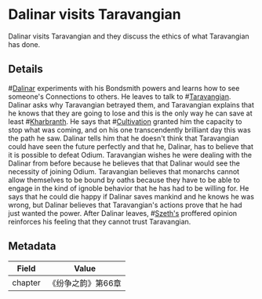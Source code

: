 # Dalinar visits Taravangian
Dalinar visits Taravangian and they discuss the ethics of what Taravangian has done.

## Details
#[Dalinar](characters/dalinar) experiments with his Bondsmith powers and learns how to see someone's Connections to others. He leaves to talk to #[Taravangian](characters/taravangian). Dalinar asks why Taravangian betrayed them, and Taravangian explains that he knows that they are going to lose and this is the only way he can save at least #[Kharbranth](locations/kharbranth). He says that #[Cultivation](characters/cultivation) granted him the capacity to stop what was coming, and on his one transcendently brilliant day this was the path he saw. Dalinar tells him that he doesn't think that Taravangian could have seen the future perfectly and that he, Dalinar, has to believe that it is possible to defeat Odium. Taravangian wishes he were dealing with the Dalinar from before because he believes that that Dalinar would see the necessity of joining Odium. Taravangian believes that monarchs cannot allow themselves to be bound by oaths because they have to be able to engage in the kind of ignoble behavior that he has had to be willing for. He says that he could die happy if Dalinar saves mankind and he knows he was wrong, but Dalinar believes that Taravangian's actions prove that he had just wanted the power. After Dalinar leaves, #[Szeth's](characters/szeth) proffered opinion reinforces his feeling that they cannot trust Taravangian. 

## Metadata
| Field | Value |
| ----- | ----- |
| chapter | 《纷争之韵》第66章 |
